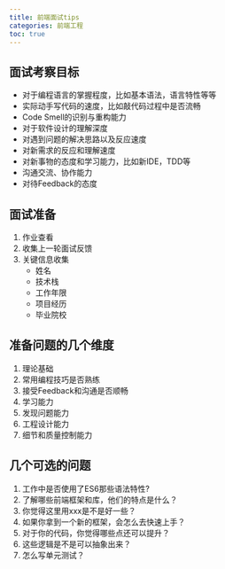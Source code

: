 ```yaml
---
title: 前端面试tips
categories: 前端工程
toc: true
---
```


## 面试考察目标

- 对于编程语言的掌握程度，比如基本语法，语言特性等等
- 实际动手写代码的速度，比如敲代码过程中是否流畅
- Code Smell的识别与重构能力
- 对于软件设计的理解深度
- 对遇到问题的解决思路以及反应速度
- 对新需求的反应和理解速度
- 对新事物的态度和学习能力，比如新IDE，TDD等
- 沟通交流、协作能力
- 对待Feedback的态度


## 面试准备

1. 作业查看
2. 收集上一轮面试反馈
3. 关键信息收集
    - 姓名
    - 技术栈
    - 工作年限
    - 项目经历
    - 毕业院校
    
## 准备问题的几个维度

1. 理论基础
2. 常用编程技巧是否熟练
3. 接受Feedback和沟通是否顺畅
4. 学习能力
5. 发现问题能力
6. 工程设计能力
7. 细节和质量控制能力

## 几个可选的问题

1. 工作中是否使用了ES6那些语法特性?
2. 了解哪些前端框架和库，他们的特点是什么？
3. 你觉得这里用xxx是不是好一些？
4. 如果你拿到一个新的框架，会怎么去快速上手？
5. 对于你的代码，你觉得哪些点还可以提升？
6. 这些逻辑是不是可以抽象出来？
7. 怎么写单元测试？



